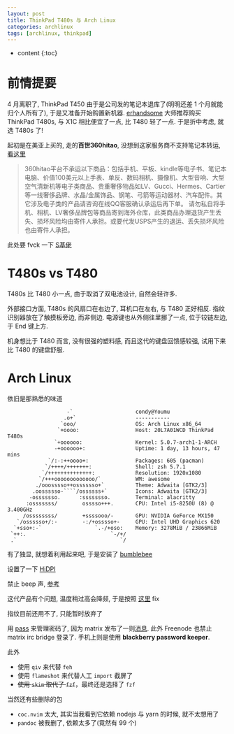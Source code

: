 ```yaml
---
layout: post
title: ThinkPad T480s 与 Arch Linux
categories: archlinux
tags: [archlinux, thinkpad]
---
```


* content
{:toc}

# 前情提要

4 月离职了, ThinkPad T450 由于是公司发的笔记本退库了(明明还差 1 个月就能归个人所有了), 于是又准备开始购置新机器. [erhandsome](https://twitter.com/erhandsomeys) 大师推荐购买 ThinkPad T480s, 与 X1C 相比便宜了一点, 比 T480 轻了一点. 于是折中考虑, 就选 T480s 了!

起初是在美亚上买的, 走的**百世360hitao**, 没想到这家服务商不支持笔记本转运, [看这里](http://www.360hitao.com/help/index#/forbidden?_k=oljvz3)

> 360hitao平台不承运以下商品：包括手机、平板、kindle等电子书、笔记本电脑、价值100美元以上手表、单反、数码相机、摄像机、大型音响、大型空气清新机等电子类商品、贵重奢侈物品如LV、Gucci、Hermes、Cartier等一线奢侈品牌、水晶/金属饰品、钢笔、弓箭等运动器材、汽车配件。其它涉及电子类的产品请咨询在线QQ客服确认承运后再下单。
请勿私自将手机、相机、LV奢侈品牌包等商品寄到海外仓库，此类商品办理退货产生丢失、损坏风险均由寄件人承担。或要代发USPS产生的退运、丢失损坏风险也由寄件人承担。

此处要 fvck 一下 [S基佬](https://stevearzh.github.io/)

# T480s vs T480

T480s 比 T480 小一点, 由于取消了双电池设计, 自然会轻许多.

外部接口方面, T480s 的风扇口在右边了, 耳机口在左右, 与 T480 正好相反. 指纹识别器放在了触摸板旁边, 而非侧边. 电源键也从外侧往里挪了一点, 位于铰链左边, 于 End 键上方.

机身想比于 T480 而言, 没有很强的塑料感, 而且这代的键盘回馈感较强, 试用下来比 T480 的键盘舒服.

# Arch Linux

依旧是那熟悉的味道

```
                   -`                    condy@Youmu
                  .o+`                   -----------
                 `ooo/                   OS: Arch Linux x86_64
                `+oooo:                  Host: 20L7A01WCD ThinkPad T480s
               `+oooooo:                 Kernel: 5.0.7-arch1-1-ARCH
               -+oooooo+:                Uptime: 1 day, 13 hours, 47 mins
             `/:-:++oooo+:               Packages: 605 (pacman)
            `/++++/+++++++:              Shell: zsh 5.7.1
           `/++++++++++++++:             Resolution: 1920x1080
          `/+++ooooooooooooo/`           WM: awesome
         ./ooosssso++osssssso+`          Theme: Adwaita [GTK2/3]
        .oossssso-````/ossssss+`         Icons: Adwaita [GTK2/3]
       -osssssso.      :ssssssso.        Terminal: alacritty
      :osssssss/        osssso+++.       CPU: Intel i5-8250U (8) @ 3.400GHz
     /ossssssss/        +ssssooo/-       GPU: NVIDIA GeForce MX150
   `/ossssso+/:-        -:/+osssso+-     GPU: Intel UHD Graphics 620
  `+sso+:-`                 `.-/+oso:    Memory: 3278MiB / 23866MiB
 `++:.                           `-/+/
 .`                                 `/
```

有了独显, 就想着利用起来吧, 于是安装了 [bumblebee](https://wiki.archlinux.org/index.php/Bumblebee)

设置了一下 [HiDPI](https://wiki.archlinux.org/index.php/HiDPI#X_Resources)

禁止 beep 声, [参考](https://wiki.archlinux.org/index.php/PC_speaker)

这代产品有个问题, 温度稍过高会降频, 于是按照 [这里](https://wiki.archlinux.org/index.php/Lenovo_ThinkPad_T480s#Thermal_Throttling_Fix) fix

指纹目前还用不了, 只能暂时放弃了

用 [pass](https://www.passwordstore.org/) 来管理密码了, 因为 matrix 发布了一则[消息](https://matrix.org/blog/2019/04/11/security-incident/). 此外 Freenode 也禁止 matrix irc bridge 登录了. 手机上则是使用 **blackberry password keeper**.

此外

 - 使用 `qiv` 来代替 `feh`
 - 使用 `flameshot` 来代替人工 `import` 截屏了
 - ~~使用 `skim` 取代了 `fzf`~~，最终还是选择了 `fzf`

当然还有些删除的包

 - `coc.nvim` 太大, 其实当我看到它依赖 nodejs 与 yarn 的时候, 就不太想用了
 - `pandoc` 被我删了, 依赖太多了(竟然有 99 个)

